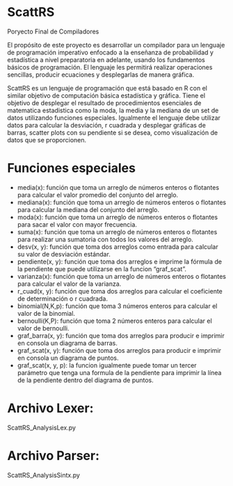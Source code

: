 # ScattRS
Poryecto Final de Compiladores

El propósito de este proyecto es desarrollar un compilador para un lenguaje de programación imperativo enfocado a la enseñanza de probabilidad y estadística a nivel preparatoria en adelante, usando los fundamentos básicos de programación. El lenguaje les permitirá realizar operaciones sencillas, producir ecuaciones y desplegarlas de manera gráfica.

ScattRS es un lenguaje de programación que está basado en R con el similar objetivo de computación básica estadística y gráfica. Tiene el objetivo de desplegar el resultado de procedimientos esenciales de matematica estadistica como la moda, la media y la mediana de un set de datos utilizando funciones especiales. Igualmente el lenguaje debe utilizar datos para calcular la desviación, r cuadrada y desplegar gráficas de barras, scatter plots con su pendiente si se desea, como visualización de datos que se proporcionen.

# Funciones especiales
- media(x): función que toma un arreglo de números enteros o flotantes para calcular el valor promedio del conjunto del arreglo.
- mediana(x): función que toma un arreglo de números enteros o flotantes para calcular la mediana del conjunto del arreglo.
- moda(x): función que toma un arreglo de números enteros o flotantes para sacar el valor con mayor frecuencia.
- suma(x): función que toma un arreglo de números enteros o flotantes para realizar una sumatoria con todos los valores del arreglo.
- desv(x, y): función que toma dos arreglos como entrada para calcular su valor de desviación estándar.
- pendiente(x, y): función que toma dos arreglos e imprime la fórmula de la pendiente que puede utilizarse en la funcion “graf_scat”.
- varianza(x): función que toma un arreglo de números enteros o flotantes para calcular el valor de la varianza.
- r_cuad(x, y): función que toma dos arreglos para calcular el coeficiente de determinación o r cuadrada.
- binomial(N,K,p): función que toma 3 números enteros para calcular el valor de la binomial.
- bernoulli(K,P): función que toma 2 números enteros para calcular el valor de bernoulli.
- graf_barra(x, y): función que toma dos arreglos para producir e imprimir en consola un diagrama de barras.
- graf_scat(x, y): función que toma dos arreglos para producir e imprimir en consola un diagrama de puntos.
- graf_scat(x, y, p): la funcion igualmente puede tomar un tercer parámetro que tenga una formula de la pendiente para imprimir la línea de la pendiente dentro del diagrama de puntos.

# Archivo Lexer:
ScattRS_AnalysisLex.py

# Archivo Parser:
ScattRS_AnalysisSintx.py
